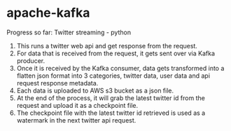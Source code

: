 # apache-kafka
Progress so far: Twitter streaming - python
1) This runs a twitter web api and get response from the request.
2) For data that is received from the request, it gets sent over via Kafka producer.
3) Once it is received by the Kafka consumer, data gets transformed into a flatten json format into 3 categories, twitter data, user data and api request response metadata.
4) Each data is uploaded to AWS s3 bucket as a json file.
5) At the end of the process, it will grab the latest twitter id from the request and upload it as a checkpoint file.
6) The checkpoint file with the latest twitter id retrieved is used as a watermark in the next twitter api request.
